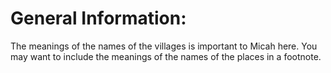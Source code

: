 # General Information:

The meanings of the names of the villages is important to Micah here. You may want to include the meanings of the names of the places in a footnote.